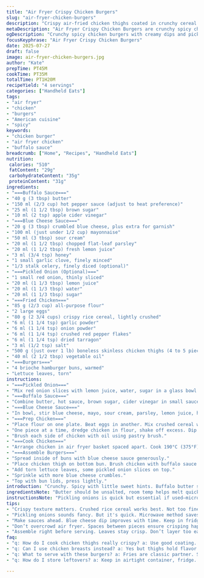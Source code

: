 ```yaml
---
title: "Air Fryer Crispy Chicken Burgers"
slug: "air-fryer-chicken-burgers"
description: "Crispy air-fried chicken thighs coated in crunchy cereal and spices. Two sauces—Buffalo butter reduced with brown sugar and cider vinegar, and a chunky blue cheese dip with mayo, sour cream, herbs, garlic, lemon, honey, and optional celery. Optional quick-pickled red onions. Brioche buns toasted, layered with lettuce, spicy-sauced chicken, pickled onions, and blue cheese crumble. Balanced heat, tang, crunch. Slightly smoky, herbaceous, spicy, creamy contrast. Ready in around 1 hour 15 minutes for four servings."
metaDescription: "Air Fryer Crispy Chicken Burgers are crunchy spicy chicken thighs on brioche with bold sauces. Perfect for a comforting meal."
ogDescription: "Crunchy spicy chicken burgers with creamy dips and pickled onions. A fun twist on classic recipes. Perfect for air frying lovers."
focusKeyphrase: "Air Fryer Crispy Chicken Burgers"
date: 2025-07-27
draft: false
image: air-fryer-chicken-burgers.jpg
author: "Kate"
prepTime: PT45M
cookTime: PT35M
totalTime: PT1H20M
recipeYield: "4 servings"
categories: ["Handheld Eats"]
tags:
- "air fryer"
- "chicken"
- "burgers"
- "American cuisine"
- "spicy"
keywords:
- "chicken burger"
- "air fryer chicken"
- "buffalo sauce"
breadcrumb: ["Home", "Recipes", "Handheld Eats"]
nutrition: 
 calories: "510"
 fatContent: "29g"
 carbohydrateContent: "35g"
 proteinContent: "31g"
ingredients:
- "===Buffalo Sauce==="
- "40 g (3 tbsp) butter"
- "150 ml (2/3 cup) hot pepper sauce (adjust to heat preference)"
- "25 ml (1 1/2 tbsp) brown sugar"
- "10 ml (2 tsp) apple cider vinegar"
- "===Blue Cheese Sauce==="
- "20 g (3 tbsp) crumbled blue cheese, plus extra for garnish"
- "100 ml (just under 1/2 cup) mayonnaise"
- "50 ml (3 tbsp) sour cream"
- "20 ml (1 1/2 tbsp) chopped flat-leaf parsley"
- "20 ml (1 1/2 tbsp) fresh lemon juice"
- "3 ml (3/4 tsp) honey"
- "1 small garlic clove, finely minced"
- "1/3 stalk celery, finely diced (optional)"
- "===Pickled Onion (Optional)==="
- "1 small red onion, thinly sliced"
- "20 ml (1 1/3 tbsp) lemon juice"
- "20 ml (1 1/3 tbsp) water"
- "20 ml (1 1/3 tbsp) sugar"
- "===Fried Chicken==="
- "85 g (2/3 cup) all-purpose flour"
- "2 large eggs"
- "80 g (2 3/4 cups) crispy rice cereal, lightly crushed"
- "6 ml (1 1/4 tsp) garlic powder"
- "6 ml (1 1/4 tsp) onion powder"
- "6 ml (1 1/4 tsp) crushed red pepper flakes"
- "6 ml (1 1/4 tsp) dried tarragon"
- "3 ml (1/2 tsp) salt"
- "500 g (just over 1 lb) boneless skinless chicken thighs (4 to 5 pieces)"
- "40 ml (2 1/2 tbsp) vegetable oil"
- "===Burgers==="
- "4 brioche hamburger buns, warmed"
- "Lettuce leaves, torn"
instructions:
- "===Pickled Onion==="
- "Mix red onion slices with lemon juice, water, sugar in a glass bowl. Cover with cling film. Microwave 1 min. Let sit at room temp while working on other prep."
- "===Buffalo Sauce==="
- "Combine butter, hot sauce, brown sugar, cider vinegar in small saucepan. Bring to boil, simmer until reduced by about half, around 6 mins. Take off heat, set aside."
- "===Blue Cheese Sauce==="
- "In bowl, stir blue cheese, mayo, sour cream, parsley, lemon juice, honey, garlic, celery if using. Season with salt and pepper. Refrigerate. Keeps 3 days sealed."
- "===Prep Chicken==="
- "Place flour on one plate. Beat eggs in another. Mix crushed cereal with garlic powder, onion powder, red pepper flakes, tarragon, salt on a third plate."
- "One piece at a time, dredge chicken in flour, shake off excess. Dip in eggs lightly. Press into cereal mixture firmly. Set coated pieces on plate."
- "Brush each side of chicken with oil using pastry brush."
- "===Cook Chicken==="
- "Arrange chicken in air fryer basket spaced apart. Cook 190°C (375°F) for 17 minutes. Flip chicken, cook further 12 minutes, till golden and done inside."
- "===Assemble Burgers==="
- "Spread inside of buns with blue cheese sauce generously."
- "Place chicken thigh on bottom bun. Brush chicken with buffalo sauce."
- "Add torn lettuce leaves, some pickled onion slices on top."
- "Sprinkle with more blue cheese crumbles."
- "Top with bun lids, press lightly."
introduction: "Crunchy. Spicy with little sweet hints. Buffalo butter sauce thicker, darker, more smoky from reduction. Blue cheese dip chunky, acidic, creamy with hiding celery crunch if you want. Pickled onion gives acid pop and slight bite, cuts richness. Chicken thighs, meatier, juicier than breasts. Cereal coating different than crumbs; local rice cereal crush adds crunch, texture. Air fryer does magic — crispy golden crust with less fat. Brioche buns soft, pillowy, toasted. Layers of flavor and texture. Gets messy fast, so napkins at the ready. Good if you want to mix it up from standard fried chicken recipes. Air fryer timing adjusted upwards by a few minutes for crispier texture."
ingredientsNote: "Butter should be unsalted, room temp helps melt quickly in sauce. Hot sauce varies; if you don't have classic buffalo sauce, use a spicy cayenne or a mix of hot sauces to taste. Brown sugar balances acidity but reduce if too sweet for you. Cheese can be stronger or milder—crumbled stilton or gorgonzola variant works. Celery optional, adds fresh crunch but can omit if disliked. Rice cereal toasted and crushed, not powdered; gives irregular texture unlike breadcrumbs which are uniform. Chicken thighs have more fat and flavor than breasts but substitute if needed. Oil brushed on helps crisp and gives glossy finish without deep frying. Brioche buns warm in oven or toaster to keep soft interior and slight crust outside. Lettuce optional but adds green fresh layer. Use fresh parsley for sauce; dried okay but flavor less pronounced."
instructionsNote: "Pickling onions is quick but essential if used—microwave speeds up but you can let it soak longer at room temp. Buffalo sauce simmer and reduce until noticeably thicker, tastes richer. Mix seasonings well with crushed cereal for even flavor coating. Oil brush keeps crust crisp but avoid over-oiling, just a thin layer. Air fryer basket should be spaced; overcrowding steams, not crisps. Turning chicken halfway ensures even color and cooking. Bake times vary by air fryer model, monitor and adjust if browning too fast or slow. Assemble burgers just before eating to prevent soggy buns. Blue cheese sauce can be made ahead, flavors meld better if chilled. Pickled onions give brightness but too much and overpower. Serve with fries or salad. Clean basket promptly after to avoid residue buildup. Chicken internal temperature target 74°C (165°F)."
tips:
- "Crispy texture matters. Crushed rice cereal works best. Not too fine, not too big. Aim for irregular shapes. Good coverage on chicken helps. Oil brushed on gives shine and texture. Don’t overdo it, a thin layer is just right."
- "Pickling onions sounds fancy. But it's quick. Microwave method saves time. Let soak at room temp if not in a rush. Balances richness in burgers. Red onions are crisp, zesty. Ideal for those who want some bite."
- "Make sauces ahead. Blue cheese dip improves with time. Keep in fridge for richer taste. Buffalo sauce simmers to reduce. This thickens it, richer flavor develops. Brush after cooking for best results. Great contrast to chicken."
- "Don’t overcrowd air fryer. Spaces between pieces ensure crisping happens. Steam ruins the crunch. Keep an eye on temperature. Flip halfway for even cooking. Adjust time as needed for doneness. Internal temp should hit 74°C."
- "Assemble right before serving. Leaves stay crisp. Don’t layer too early or buns get soggy. Stack on sauce, then chicken. Finish with extra blue cheese crumbles for visual appeal. This ensures presentation and flavor balance."
faq:
- "q: How do I cook chicken thighs really crispy? a: Use good coating. Press cereal into meat firmly. Thin oil layer on. Air fry on high temp. Flip halfway for best results. Monitor closely for browning."
- "q: Can I use chicken breasts instead? a: Yes but thighs hold flavor better. Breasts are drier often. Adjust cooking time too. Thinner meat cooks faster. Make sure they stay juicy."
- "q: What to serve with these burgers? a: Fries are classic partner. Salad adds freshness. Pickled veggies brightens up plate. Or just eat them plain. They stand on their own."
- "q: How do I store leftovers? a: Keep in airtight container, fridge. Good for up to three days. To reheat, air fry briefly. Crunch might be less, but still tasty. Can freeze too but not ideal for crispiness."

---
```

